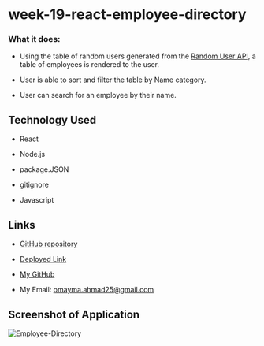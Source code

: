 # week-19-react-employee-directory

### What it does:

* Using the table of random users generated from the [Random User API](https://randomuser.me/), a table of employees is rendered to the user.

* User is able to sort and filter the table by Name category.

* User can search for an employee by their name.


## Technology Used

* React

* Node.js 

* package.JSON

* gitignore

* Javascript

## Links

* [GitHub repository](https://github.com/omaymaahmad/week-19-react-employee-directory) 

* [Deployed Link](https://omaymaahmad.github.io/week-19-react-employee-directory/) 

* [My GitHub](https://github.com/omaymaahmad)  

* My Email: <omayma.ahmad25@gmail.com>



## Screenshot of Application

![Employee-Directory](./Assets/employee-directory)
